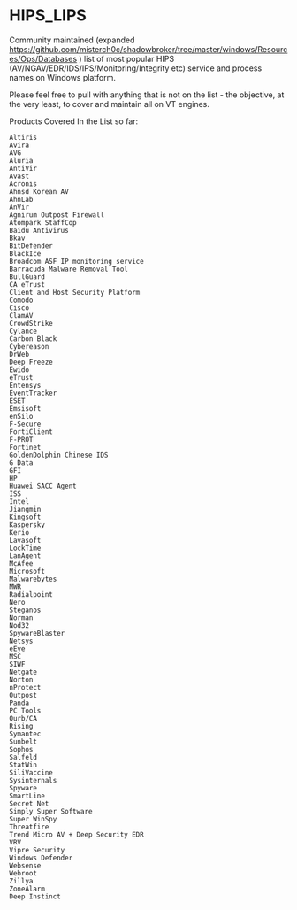 # HIPS_LIPS

Community maintained (expanded https://github.com/misterch0c/shadowbroker/tree/master/windows/Resources/Ops/Databases ) list of most popular HIPS (AV/NGAV/EDR/IDS/IPS/Monitoring/Integrity etc) service and process names on Windows platform.

Please feel free to pull with anything that is not on the list - the objective, at the very least, to cover and maintain all on VT engines.

Products Covered In the List so far: 
```
Altiris
Avira
AVG
Aluria
AntiVir
Avast
Acronis
Ahnsd Korean AV
AhnLab
AnVir
Agnirum Outpost Firewall
Atompark StaffCop
Baidu Antivirus
Bkav
BitDefender
BlackIce
Broadcom ASF IP monitoring service
Barracuda Malware Removal Tool
BullGuard
CA eTrust
Client and Host Security Platform
Comodo
Cisco
ClamAV
CrowdStrike
Cylance
Carbon Black
Cybereason
DrWeb
Deep Freeze
Ewido
eTrust
Entensys
EventTracker
ESET
Emsisoft
enSilo
F-Secure
FortiClient
F-PROT
Fortinet
GoldenDolphin Chinese IDS
G Data
GFI
HP
Huawei SACC Agent
ISS
Intel
Jiangmin
Kingsoft
Kaspersky
Kerio
Lavasoft
LockTime
LanAgent
McAfee
Microsoft
Malwarebytes
MWR
Radialpoint
Nero
Steganos
Norman
Nod32
SpywareBlaster
Netsys
eEye
MSC
SIWF
Netgate
Norton
nProtect
Outpost
Panda
PC Tools
Qurb/CA
Rising
Symantec
Sunbelt
Sophos
Salfeld
StatWin
SiliVaccine
Sysinternals
Spyware
SmartLine
Secret Net
Simply Super Software
Super WinSpy
Threatfire
Trend Micro AV + Deep Security EDR
VRV
Vipre Security
Windows Defender
Websense
Webroot
Zillya
ZoneAlarm
Deep Instinct
```
